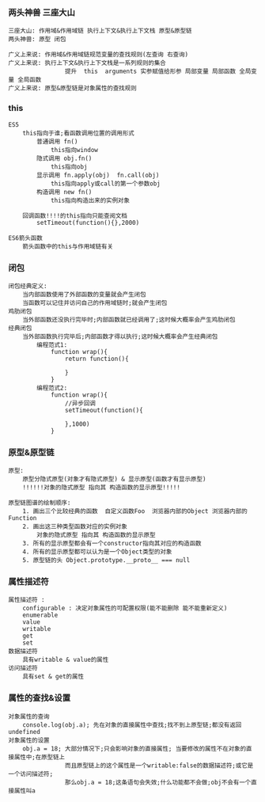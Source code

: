 ### 两头神兽 三座大山
    三座大山: 作用域&作用域链 执行上下文&执行上下文栈 原型&原型链
    两头神兽: 原型 闭包

    广义上来说: 作用域&作用域链规范变量的查找规则(左查询 右查询)
    广义上来说: 执行上下文&执行上下文栈是一系列规则的集合
                    提升  this  arguments 实参赋值给形参 局部变量 局部函数 全局变量 全局函数
    广义上来说: 原型&原型链是对象属性的查找规则


### this
    ES5
        this指向于谁;看函数调用位置的调用形式
            普通调用 fn()
                this指向window
            隐式调用 obj.fn()
                this指向obj
            显示调用 fn.apply(obj)  fn.call(obj)
                this指向apply或call的第一个参数obj
            构造调用 new fn()
                this指向构造出来的实例对象

        回调函数!!!!的this指向只能查阅文档
            setTimeout(function(){},2000)

    ES6箭头函数
        箭头函数中的this与作用域链有关

### 闭包
    闭包经典定义:
        当内部函数使用了外部函数的变量就会产生闭包
        当函数可以记住并访问自己的作用域链时;就会产生闭包
    鸡肋闭包
        当外部函数还没执行完毕时;内部函数就已经调用了;这时候大概率会产生鸡肋闭包
    经典闭包
        当外部函数执行完毕后;内部函数才得以执行;这时候大概率会产生经典闭包
            编程范式1:
                function wrap(){
                    return function(){

                    }
                }
            编程范式2:
                function wrap(){
                    //异步回调
                    setTimeout(function(){

                    },1000)
                }

### 原型&原型链
    原型:
        原型分隐式原型(对象才有隐式原型) & 显示原型(函数才有显示原型)
        !!!!!!对象的隐式原型 指向其 构造函数的显示原型!!!!!

    原型链图谱的绘制顺序:
        1. 画出三个比较经典的函数  自定义函数Foo  浏览器内部的Object 浏览器内部的Function
        2. 画出这三种类型函数对应的实例对象
            对象的隐式原型 指向其 构造函数的显示原型
        3. 所有的显示原型都会有一个constructor指向其对应的构造函数
        4. 所有的显示原型都可以认为是一个Object类型的对象
        5. 原型链的头 Object.prototype.__proto__ === null

### 属性描述符
    属性描述符 :
        configurable : 决定对象属性的可配置权限(能不能删除 能不能重新定义)
        enumerable
        value
        writable
        get
        set
    数据描述符
        具有writable & value的属性
    访问描述符
        具有set & get的属性

### 属性的查找&设置
    对象属性的查询
        console.log(obj.a); 先在对象的直接属性中查找;找不到上原型链;都没有返回undefined
    对象属性的设置
        obj.a = 18; 大部分情况下;只会影响对象的直接属性; 当要修改的属性不在对象的直接属性中;在原型链上
                    而且原型链上的这个属性是一个writable:false的数据描述符;或它是一个访问描述符;
                    那么obj.a = 18;这条语句会失效;什么功能都不会做;obj不会有一个直接属性叫a


















